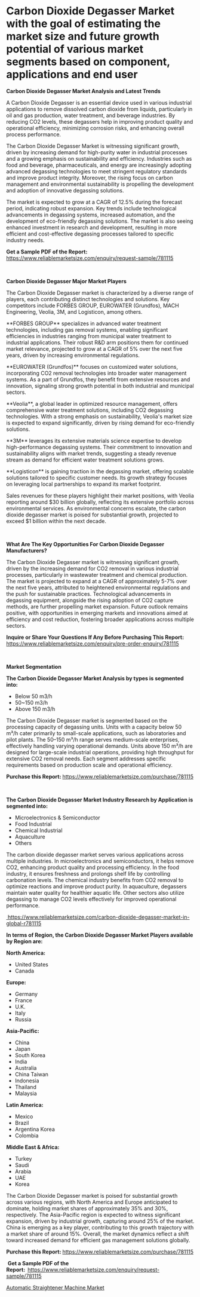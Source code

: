<p><h1>Carbon Dioxide Degasser Market with the goal of estimating the market size and future growth potential of various market segments based on component, applications and end user</h1></p><p><strong>Carbon Dioxide Degasser Market Analysis and Latest Trends</strong></p>
<p><p>A Carbon Dioxide Degasser is an essential device used in various industrial applications to remove dissolved carbon dioxide from liquids, particularly in oil and gas production, water treatment, and beverage industries. By reducing CO2 levels, these degassers help in improving product quality and operational efficiency, minimizing corrosion risks, and enhancing overall process performance.</p><p>The Carbon Dioxide Degasser Market is witnessing significant growth, driven by increasing demand for high-purity water in industrial processes and a growing emphasis on sustainability and efficiency. Industries such as food and beverage, pharmaceuticals, and energy are increasingly adopting advanced degassing technologies to meet stringent regulatory standards and improve product integrity. Moreover, the rising focus on carbon management and environmental sustainability is propelling the development and adoption of innovative degassing solutions.</p><p>The market is expected to grow at a CAGR of 12.5% during the forecast period, indicating robust expansion. Key trends include technological advancements in degassing systems, increased automation, and the development of eco-friendly degassing solutions. The market is also seeing enhanced investment in research and development, resulting in more efficient and cost-effective degassing processes tailored to specific industry needs.</p></p>
<p><strong>Get a Sample PDF of the Report:&nbsp;</strong> <a href="https://www.reliablemarketsize.com/enquiry/request-sample/781115?utm_campaign=1879&utm_medium=2&utm_source=Github&utm_content=ia&utm_term=30122024&utm_id=carbon-dioxide-degasser">https://www.reliablemarketsize.com/enquiry/request-sample/781115</a></p>
<p>&nbsp;</p>
<p><strong>Carbon Dioxide Degasser Major Market Players</strong></p>
<p><p>The Carbon Dioxide Degasser market is characterized by a diverse range of players, each contributing distinct technologies and solutions. Key competitors include FORBES GROUP, EUROWATER (Grundfos), MACH Engineering, Veolia, 3M, and Logisticon, among others.</p><p>**FORBES GROUP** specializes in advanced water treatment technologies, including gas removal systems, enabling significant efficiencies in industries ranging from municipal water treatment to industrial applications. Their robust R&D arm positions them for continued market relevance, projected to grow at a CAGR of 5% over the next five years, driven by increasing environmental regulations.</p><p>**EUROWATER (Grundfos)** focuses on customized water solutions, incorporating CO2 removal technologies into broader water management systems. As a part of Grundfos, they benefit from extensive resources and innovation, signaling strong growth potential in both industrial and municipal sectors.</p><p>**Veolia**, a global leader in optimized resource management, offers comprehensive water treatment solutions, including CO2 degassing technologies. With a strong emphasis on sustainability, Veolia's market size is expected to expand significantly, driven by rising demand for eco-friendly solutions.</p><p>**3M** leverages its extensive materials science expertise to develop high-performance degassing systems. Their commitment to innovation and sustainability aligns with market trends, suggesting a steady revenue stream as demand for efficient water treatment solutions grows.</p><p>**Logisticon** is gaining traction in the degassing market, offering scalable solutions tailored to specific customer needs. Its growth strategy focuses on leveraging local partnerships to expand its market footprint.</p><p>Sales revenues for these players highlight their market positions, with Veolia reporting around $30 billion globally, reflecting its extensive portfolio across environmental services. As environmental concerns escalate, the carbon dioxide degasser market is poised for substantial growth, projected to exceed $1 billion within the next decade.</p></p>
<p>&nbsp;</p>
<p><strong>What Are The Key Opportunities For Carbon Dioxide Degasser Manufacturers?</strong></p>
<p><p>The Carbon Dioxide Degasser market is witnessing significant growth, driven by the increasing demand for CO2 removal in various industrial processes, particularly in wastewater treatment and chemical production. The market is projected to expand at a CAGR of approximately 5-7% over the next five years, attributed to heightened environmental regulations and the push for sustainable practices. Technological advancements in degassing equipment, alongside the rising adoption of CO2 capture methods, are further propelling market expansion. Future outlook remains positive, with opportunities in emerging markets and innovations aimed at efficiency and cost reduction, fostering broader applications across multiple sectors.</p></p>
<p><strong>Inquire or Share Your Questions If Any Before Purchasing This Report:</strong> <a href="https://www.reliablemarketsize.com/enquiry/pre-order-enquiry/781115?utm_campaign=1879&utm_medium=2&utm_source=Github&utm_content=ia&utm_term=30122024&utm_id=carbon-dioxide-degasser">https://www.reliablemarketsize.com/enquiry/pre-order-enquiry/781115</a></p>
<p>&nbsp;</p>
<p><strong>Market Segmentation</strong></p>
<p><strong>The Carbon Dioxide Degasser Market Analysis by types is segmented into:</strong></p>
<p><ul><li>Below 50 m3/h</li><li>50~150 m3/h</li><li>Above 150 m3/h</li></ul></p>
<p><p>The Carbon Dioxide Degasser market is segmented based on the processing capacity of degassing units. Units with a capacity below 50 m³/h cater primarily to small-scale applications, such as laboratories and pilot plants. The 50–150 m³/h range serves medium-scale enterprises, effectively handling varying operational demands. Units above 150 m³/h are designed for large-scale industrial operations, providing high throughput for extensive CO2 removal needs. Each segment addresses specific requirements based on production scale and operational efficiency.</p></p>
<p><strong>Purchase this Report:&nbsp;</strong><a href="https://www.reliablemarketsize.com/purchase/781115?utm_campaign=1879&utm_medium=2&utm_source=Github&utm_content=ia&utm_term=30122024&utm_id=carbon-dioxide-degasser">https://www.reliablemarketsize.com/purchase/781115</a></p>
<p>&nbsp;</p>
<p><strong>The Carbon Dioxide Degasser Market Industry Research by Application is segmented into:</strong></p>
<p><ul><li>Microelectronics & Semiconductor</li><li>Food Industrial</li><li>Chemical Industrial</li><li>Aquaculture</li><li>Others</li></ul></p>
<p><p>The carbon dioxide degasser market serves various applications across multiple industries. In microelectronics and semiconductors, it helps remove CO2, enhancing product quality and processing efficiency. In the food industry, it ensures freshness and prolongs shelf life by controlling carbonation levels. The chemical industry benefits from CO2 removal to optimize reactions and improve product purity. In aquaculture, degassers maintain water quality for healthier aquatic life. Other sectors also utilize degassing to manage CO2 levels effectively for improved operational performance.</p></p>
<p><a href="https://www.reliablemarketsize.com/carbon-dioxide-degasser-market-in-global-r781115?utm_campaign=1879&utm_medium=2&utm_source=Github&utm_content=ia&utm_term=30122024&utm_id=carbon-dioxide-degasser">&nbsp;https://www.reliablemarketsize.com/carbon-dioxide-degasser-market-in-global-r781115</a></p>
<p><strong>In terms of Region, the Carbon Dioxide Degasser Market Players available by Region are:</strong></p>
<p>
    <p> <strong> North America: </strong>
        <ul>
            <li>United States</li>
            <li>Canada</li>
        </ul>
        </p> 
    <p> <strong> Europe: </strong>
        <ul>
            <li>Germany</li>
            <li>France</li>
            <li>U.K.</li>
            <li>Italy</li>
            <li>Russia</li>
        </ul>
        </p> 
    <p> <strong> Asia-Pacific: </strong>
        <ul>
            <li>China</li>
            <li>Japan</li>
            <li>South Korea</li>
            <li>India</li>
            <li>Australia</li>
            <li>China Taiwan</li>
            <li>Indonesia</li>
            <li>Thailand</li>
            <li>Malaysia</li>
        </ul>
        </p> 
    <p> <strong> Latin America: </strong>
        <ul>
            <li>Mexico</li>
            <li>Brazil</li>
            <li>Argentina Korea</li>
            <li>Colombia</li>
        </ul>
        </p> 
    <p> <strong> Middle East & Africa: </strong>
        <ul>
            <li>Turkey</li>
            <li>Saudi</li>
            <li>Arabia</li>
            <li>UAE</li>
            <li>Korea</li>
        </ul>
    </p>
    </p>
<p><p>The Carbon Dioxide Degasser market is poised for substantial growth across various regions, with North America and Europe anticipated to dominate, holding market shares of approximately 35% and 30%, respectively. The Asia-Pacific region is expected to witness significant expansion, driven by industrial growth, capturing around 25% of the market. China is emerging as a key player, contributing to this growth trajectory with a market share of around 15%. Overall, the market dynamics reflect a shift toward increased demand for efficient gas management solutions globally.</p></p>
<p><strong>Purchase this Report: </strong><a href="https://www.reliablemarketsize.com/purchase/781115?utm_campaign=1879&utm_medium=2&utm_source=Github&utm_content=ia&utm_term=30122024&utm_id=carbon-dioxide-degasser">https://www.reliablemarketsize.com/purchase/781115</a></p>
<p>&nbsp;<strong>Get a Sample PDF of the Report:&nbsp;&nbsp;</strong><a href="https://www.reliablemarketsize.com/enquiry/request-sample/781115?utm_campaign=1879&utm_medium=2&utm_source=Github&utm_content=ia&utm_term=30122024&utm_id=carbon-dioxide-degasser">https://www.reliablemarketsize.com/enquiry/request-sample/781115</a></p>
<p><strong></strong></p>
<p><p><a href="https://github.com/FassouRP/Market-Research-Report-List-6/blob/main/automatic-straightener-machine-market.md?utm_campaign=1879&utm_medium=2&utm_source=Github&utm_content=ia&utm_term=30122024&utm_id=carbon-dioxide-degasser">Automatic Straightener Machine Market</a></p></p>